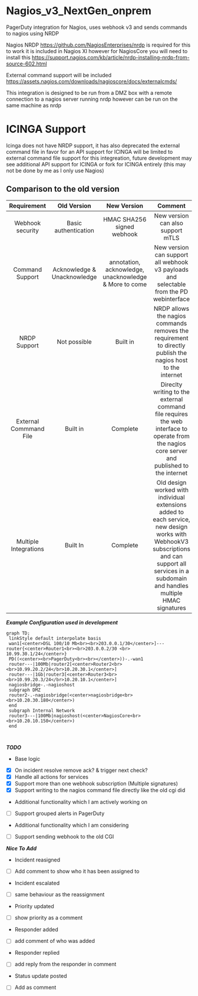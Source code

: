 # Nagios_v3_NextGen_onprem

PagerDuty integration for Nagios, uses webhook v3 and sends commands to nagios using NRDP

Nagios NRDP <https://github.com/NagiosEnterprises/nrdp> is required for this to work
it is included in Nagios XI however for NagiosCore you will need to install this https://support.nagios.com/kb/article/nrdp-installing-nrdp-from-source-602.html

External command support will be included
<https://assets.nagios.com/downloads/nagioscore/docs/externalcmds/>

This integration is designed to be run from a DMZ box with a remote connection to a nagios server running nrdp however can be run on the same machine as nrdp

# ICINGA Support

Icinga does not have NRDP support, it has also deprecated the external command file in favor for an API
support for ICINGA will be limited to external command file support for this integreation, future development may see additional API support for ICINGA or fork for ICINGA entirely (this may not be done by me as I only use Nagios)
## Comparison to the old version

|     **Requirement**    |       **Old Version**       |                    **New Version**                    |                                                                                                                     **Comment**                                                                                                                    |   |
|:----------------------:|:---------------------------:|:-----------------------------------------------------:|:--------------------------------------------------------------------------------------------------------------------------------------------------------------------------------------------------------------------------------------------------:|:-:|
| Webhook security       | Basic authentication        | HMAC SHA256 signed webhook                            | New version can also support mTLS                                                                                                                                                                                                                  |   |
| Command Support        | Acknowledge & Unacknowledge | annotation, acknowledge, unacknowledge & More to come | New version can support all webhook v3 payloads and selectable from the PD webinterface                                                                                                                                                            |   |
| NRDP Support           | Not possible                | Built in                                              | NRDP allows the nagios commands removes the requirement to directly publish the nagios host to the internet                                                                                                                                        |   |
| External Commmand File | Built in                    | Complete                                              | Direclty writing to the external command file requires the web interface to operate from the nagios core server and published to the internet                                                                                                      |   |
| Multiple Integrations  | Built In                    | Complete                                              | Old design worked with individual extensions added to each service, new design works with WebhookV3 subscriptions and can support all services in a subdomain and handles multiple HMAC signatures |   |

***Example Configuration used in development***
```mermaid
graph TD;
 linkStyle default interpolate basis
 wan1[<center>DSL 100/10 Mb<br><br>203.0.0.1/30</center>]---router{<center>Router1<br><br>203.0.0.2/30 <br> 10.99.30.1/24</center>}
 PD((<center><br>PagerDuty<br><br></center>))-.-wan1
 router---|100Mb|router2[<center>Router2<br><br>10.99.20.2/24</br>10.20.30.1</center>]
 router---|1Gb|router3[<center>Router3<br><br>10.99.20.3/24</br>10.20.10.1</center>]
 nagiosbridge-.-nagioshost
 subgraph DMZ
 router2-.-nagiosbridge(<center>nagiosbridge<br><br>10.20.30.180</center>)
 end
 subgraph Internal Network
 router3---|100Mb|nagioshost(<center>NagiosCore<br><br>10.20.10.150</center>)
 end

 
```



***TODO***

* Base logic
- [X] On incident resolve remove ack? & trigger next check?
- [X] Handle all actions for services
- [X] Support more than one webhook subscription (Multiple signatures)
- [X] Support writing to the nagios command file directly like the old cgi did

* Additional functionality which I am actively working on

- [ ] Support grouped alerts in PagerDuty

* Additional functionality which I am considering

- [ ] Support sending webhook to the old CGI

***Nice To Add***

* Incident reasigned
- [ ] Add comment to show who it has been assigned to
* Incident escalated
- [ ] same behaviour as the reassignment
* Priority updated
- [ ] show priority as a comment
* Responder added
- [ ] add comment of who was added
* Responder replied
- [ ] add reply from the responder in comment
* Status update posted
- [ ] Add as comment
